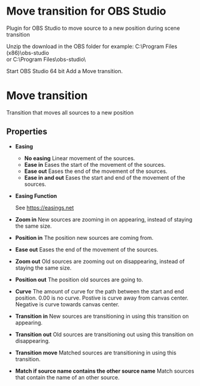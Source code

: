 # Move transition for OBS Studio

Plugin for OBS Studio to move source to a new position during scene transition

Unzip the download in the OBS folder for example:
C:\Program Files (x86)\obs-studio\
or
C:\Program Files\obs-studio\

Start OBS Studio 64 bit
Add a Move transition.

# Move transition
Transition that moves all sources to a new position
## Properties
* **Easing**
  * **No easing**
  Linear movement of the sources.
  * **Ease in**
  Eases the start of the movement of the sources.
  * **Ease out**
  Eases the end of the movement of the sources.
  * **Ease in and out**
  Eases the start and end of the movement of the sources.
* **Easing Function**

  See https://easings.net
* **Zoom in**
New sources are zooming in on appearing, instead of staying the same size.
* **Position in**
The position new sources are coming from.
* **Ease out**
Eases the end of the movement of the sources.
* **Zoom out**
Old sources are zooming out on disappearing, instead of staying the same size.
* **Position out**
The position old sources are going to.
* **Curve**
The amount of curve for the path between the start and end position. 0.00 is no curve. Postive is curve away from canvas center. Negative is curve towards canvas center.
* **Transition in**
New sources are transitioning in using this transition on appearing.
* **Transition out**
Old sources are transitioning out using this transition on disappearing.
* **Transition move**
Matched sources are transitioning in using this transition.
* **Match if source name contains the other source name**
Match sources that contain the name of an other source.